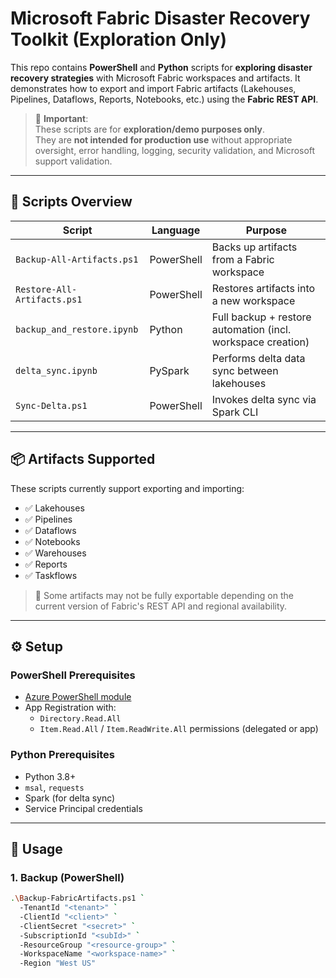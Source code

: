 # Microsoft Fabric Disaster Recovery Toolkit (Exploration Only)

This repo contains **PowerShell** and **Python** scripts for **exploring disaster recovery strategies** with Microsoft Fabric workspaces and artifacts. It demonstrates how to export and import Fabric artifacts (Lakehouses, Pipelines, Dataflows, Reports, Notebooks, etc.) using the **Fabric REST API**.

> 🚨 **Important**:  
> These scripts are for **exploration/demo purposes only**.  
> They are **not intended for production use** without appropriate oversight, error handling, logging, security validation, and Microsoft support validation.

---

## 🔧 Scripts Overview

| Script                          | Language    | Purpose                                     |
|---------------------------------|-------------|---------------------------------------------|
| `Backup-All-Artifacts.ps1`      | PowerShell  | Backs up artifacts from a Fabric workspace  |
| `Restore-All-Artifacts.ps1`     | PowerShell  | Restores artifacts into a new workspace     |
| `backup_and_restore.ipynb`      | Python      | Full backup + restore automation (incl. workspace creation) |
| `delta_sync.ipynb`              | PySpark     | Performs delta data sync between lakehouses |
| `Sync-Delta.ps1`                | PowerShell  | Invokes delta sync via Spark CLI            |

---

## 📦 Artifacts Supported

These scripts currently support exporting and importing:

- ✅ Lakehouses
- ✅ Pipelines
- ✅ Dataflows
- ✅ Notebooks
- ✅ Warehouses
- ✅ Reports
- ✅ Taskflows

> 📌 Some artifacts may not be fully exportable depending on the current version of Fabric's REST API and regional availability.

---

## ⚙️ Setup

### PowerShell Prerequisites

- [Azure PowerShell module](https://learn.microsoft.com/powershell/azure/install-az-ps)
- App Registration with:
  - `Directory.Read.All`
  - `Item.Read.All` / `Item.ReadWrite.All` permissions (delegated or app)

### Python Prerequisites

- Python 3.8+
- `msal`, `requests`
- Spark (for delta sync)
- Service Principal credentials

---

## 🚀 Usage

### 1. Backup (PowerShell)

```bash
.\Backup-FabricArtifacts.ps1 `
  -TenantId "<tenant>" `
  -ClientId "<client>" `
  -ClientSecret "<secret>" `
  -SubscriptionId "<subId>" `
  -ResourceGroup "<resource-group>" `
  -WorkspaceName "<workspace-name>" `
  -Region "West US"
